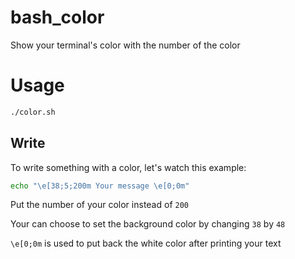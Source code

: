 # bash_color

Show your terminal's color with the number of the color

# Usage

```bash
./color.sh
```

## Write

To write something with a color, let's watch this example:

```bash
echo "\e[38;5;200m Your message \e[0;0m"
```
Put the number of your color instead of `200`

Your can choose to set the background color by changing `38` by `48`

`\e[0;0m` is used to put back the white color after printing your text
